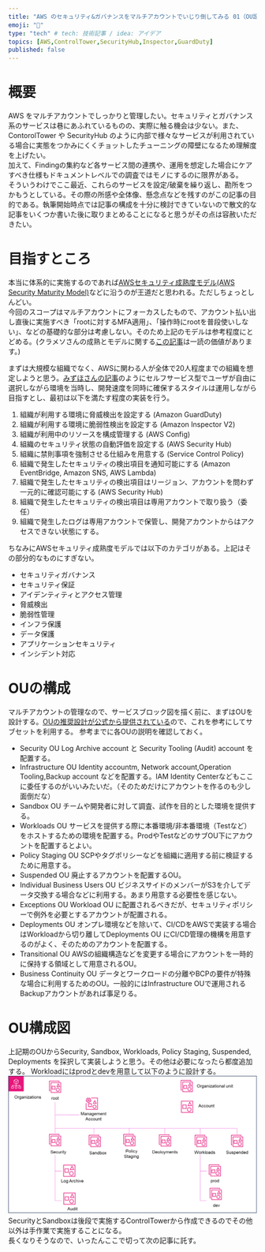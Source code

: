```yaml
---
title: "AWS のセキュリティ&ガバナンスをマルチアカウントでいじり倒してみる 01（OU設計まで）"
emoji: "🙆"
type: "tech" # tech: 技術記事 / idea: アイデア
topics: [AWS,ControlTower,SecurityHub,Inspector,GuardDuty]
published: false
---
```


# 概要
AWS をマルチアカウントでしっかりと管理したい。セキュリティとガバナンス系のサービスは巷にあふれているものの、実際に触る機会は少ない。また、ContorolTower や SecurityHub のように内部で様々なサービスが利用されている場合に実態をつかみにくくチョットしたチューニングの障壁になるため理解度を上げたい。  
加えて、Findingの集約など各サービス間の連携や、運用を想定した場合にケアすべき仕様もドキュメントレベルでの調査ではモノにするのに限界がある。  
そういうわけでここ最近、これらのサービスを設定/破棄を繰り返し、勘所をつかもうとしている。その際の所感や全体像、懸念点などを残すのがこの記事の目的である。執筆開始時点では記事の構成を十分に検討できていないので散文的な記事をいくつか書いた後に取りまとめることになると思うがその点は容赦いただきたい。

# 目指すところ
本当に体系的に実施するのであれば[AWSセキュリティ成熟度モデル(AWS Security Maturity Model)](https://maturitymodel.security.aws.dev/en/model/)などに沿うのが王道だと思われる。ただしちょっとしんどい。  
今回のスコープはマルチアカウントにフォーカスしたもので、アカウント払い出し直後に実施すべき「rootに対するMFA適用」、「操作時にrootを普段使いしない」、などの基礎的な部分は考慮しない。そのため上記のモデルは参考程度にとどめる。(クラメソさんの成熟とモデルに関する[この記事](https://dev.classmethod.jp/articles/intro-aws-security-maturity-model/)は一読の価値があります。)

まずは大規模な組織でなく、AWSに関わる人が全体で20人程度までの組織を想定しようと思う。[みずほさんの記事](https://aws.amazon.com/jp/builders-flash/202405/mizuho-service-catalog/)のようにセルフサービス型でユーザが自由に選択しながら環境を当時し、開発速度を同時に確保するスタイルは運用しながら目指すとし、最初は以下を満たす程度の実装を行う。

1. 組織が利用する環境に脅威検出を設定する (Amazon GuardDuty)
2. 組織が利用する環境に脆弱性検出を設定する (Amazon Inspector V2)
3. 組織が利用中のリソースを構成管理する (AWS Config) 
4. 組織のセキュリティ状態の自動評価を設定する (AWS Security Hub)
5. 組織に禁則事項を強制させる仕組みを用意する (Service Control Policy)
6. 組織で発生したセキュリティの検出項目を通知可能にする (Amazon EventBridge, Amazon SNS, AWS Lambda)
7. 組織で発生したセキュリティの検出項目はリージョン、アカウントを問わず一元的に確認可能にする (AWS Security Hub)
8. 組織で発生したセキュリティの検出項目は専用アカウントで取り扱う（委任）
9. 組織で発生したログは専用アカウントで保管し、開発アカウントからはアクセスできない状態にする。

ちなみにAWSセキュリティ成熟度モデルでは以下のカテゴリがある。上記はその部分的なものにすぎない。
- セキュリティガバナンス
- セキュリティ保証
- アイデンティティとアクセス管理
- 脅威検出
- 脆弱性管理
- インフラ保護
- データ保護
- アプリケーションセキュリティ
- インシデント対応

# OUの構成
マルチアカウントの管理なので、サービスブロック図を描く前に、まずはOUを設計する。[OUの推奨設計が公式から提供されている](https://docs.aws.amazon.com/whitepapers/latest/organizing-your-aws-environment/recommended-ous-and-accounts.html)ので、これを参考にしてサブセットを利用する。
参考までに各OUの説明を確認しておく。
- Security OU
Log Archive account と Security Tooling (Audit) account を配置する。
- Infrastructure OU
Identity accountm, Network account,Operation Tooling,Backup account などを配置する。IAM Identity Centerなどもここに委任するのがいいみたいだ。（そのためだけにアカウントを作るのも少し面倒だな）
- Sandbox OU
チームや開発者に対して調査、試作を目的とした環境を提供する。
- Workloads OU
サービスを提供する際に本番環境/非本番環境（Testなど）をホストするための環境を配置する。ProdやTestなどのサブOU下にアカウントを配置するとよい。
- Policy Staging OU
SCPやタグポリシーなどを組織に適用する前に検証するために用意する。
- Suspended OU
廃止するアカウントを配置するOU。
- Individual Business Users OU
ビジネスサイドのメンバーがS3を介してデータ交換する場合などに利用する。あまり用意する必要性を感じない。
- Exceptions OU
Workload OU に配置されるべきだが、セキュリティポリシーで例外を必要とするアカウントが配置される。
- Deployments OU
オンプレ環境などを除いて、CI/CDをAWSで実装する場合はWorkloadから切り離してDeployments OU にCI/CD管理の機構を用意するのがよく、そのためのアカウントを配置する。
- Transitional OU
AWSの組織構造などを変更する場合にアカウントを一時的に保持する領域として用意されるOU。
- Business Continuity OU
データとワークロードの分離やBCPの要件が特殊な場合に利用するためのOU。一般的にはInfrastructure OUで運用されるBackupアカウントがあれば事足りる。

# OU構成図
上記期のOUからSecurity, Sandbox, Workloads, Policy Staging, Suspended, Deployments を採択して実装しようと思う。その他は必要になったら都度追加する。
Workloadにはprodとdevを用意して以下のように設計する。
![alt text](/images/articles/aws-security-and-governance/ou.png)
SecurityとSandboxは後段で実施するControlTowerから作成できるのでその他以外は手作業で実施することになる。  
長くなりそうなので、いったんここで切って次の記事に託す。